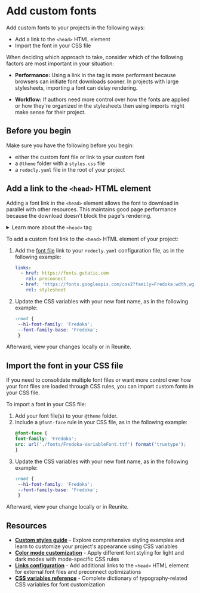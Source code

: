 # Add custom fonts

Add custom fonts to your projects in the following ways:

- Add a link to the `<head>` HTML element
- Import the font in your CSS file

When deciding which approach to take, consider which of the following factors are most important in your situation:

- **Performance:** Using a link in the tag is more performant because browsers can initiate font downloads sooner.
  In projects with large stylesheets, importing a font can delay rendering.

- **Workflow:** If authors need more control over how the fonts are applied or how they're organized in the stylesheets then using imports might make sense for their project.

## Before you begin

Make sure you have the following before you begin:

- either the custom font file or link to your custom font
- a `@theme` folder with a `styles.css` file
- a `redocly.yaml` file in the root of your project

## Add a link to the `<head>` HTML element

Adding a font link in the `<head>` element allows the font to download in parallel with other resources.
This maintains good page performance because the download doesn't block the page's rendering.

<details>
  <summary>Learn more about the <code>&lt;head&gt;</code> tag</summary>

  The `<head>` tag contains metadata, links to
  scripts and stylesheets, and other information that is
  important for the HTML document's structure, but isn't
  directly displayed on the webpage.
  The `<head>` tag always loads before the `<body>` tag.

  The following is an example `<head>` HTML element that includes some metadata as well as a link to a stylesheet:

   ```html
   <!DOCTYPE html>
   <html>
   <head>
   <title>The Acme Company's API Documentation</title>
   <meta name="viewport" content="width=device-width, initial-scale=1.0">
   <meta charset="UTF-8">
   <meta name="description" content="The Acme Company's API documentation">
   <meta name="keywords" content="HTML, CSS, JavaScript">
   <link rel="stylesheet" href="static/styles.css">
   </head>
   <body>
   ```
</details>

To add a custom font link to the `<head>` HTML element of your project:

1. Add the [font file](https://fonts.google.com/specimen/Fredoka) link to your `redocly.yaml` configuration file, as in the following example:
   ```yaml {% title="redocly.yaml" %}
   links:
     - href: https://fonts.gstatic.com
       rel: preconnect
     - href: 'https://fonts.googleapis.com/css2?family=Fredoka:wdth,wght@75..125,300..700&display=swap'
       rel: stylesheet
   ```
2. Update the CSS variables with your new font name, as in the following example:
   ```css {% title="@theme/styles.css" %}
   :root {
    --h1-font-family: 'Fredoka';
    --font-family-base: 'Fredoka';
    }
   ```

Afterward, view your changes locally or in Reunite.

## Import the font in your CSS file

If you need to consolidate multiple font files or want more control over how your font files are loaded through CSS rules, you can import custom fonts in your CSS file.

To import a font in your CSS file:

1. Add your font file(s) to your `@theme` folder.
2. Include a `@font-face` rule in your CSS file, as in the following example:
   ```css {% title="@theme/styles.css" %}
   @font-face {
   font-family: 'Fredoka';
   src: url('./fonts/Fredoka-VariableFont.ttf') format('truetype');
   }
   ```
3. Update the CSS variables with your new font name, as in the following example:
   ```css {% title="@theme/styles.css" %}
   :root {
    --h1-font-family: 'Fredoka';
    --font-family-base: 'Fredoka';
    }
   ```

Afterward, view your change locally or in Reunite.

## Resources

- **[Custom styles guide](./customize-styles.md)** - Explore comprehensive styling examples and learn to customize your project's appearance using CSS variables
- **[Color mode customization](./customize-color-modes.md)** - Apply different font styling for light and dark modes with mode-specific CSS rules
- **[Links configuration](../config/links.md)** - Add additional links to the `<head>` HTML element for external font files and preconnect optimizations
- **[CSS variables reference](./css-variables/index.md)** - Complete dictionary of typography-related CSS variables for font customization
